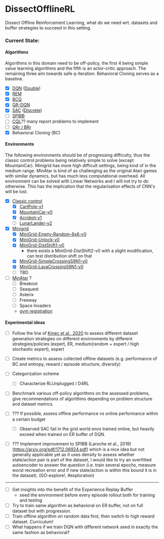 # DissectOfflineRL

Dissect Offline Reinforcement Learning, what do we need wrt. datasets and buffer strategies to succeed in this setting.

### Current State:

#### Algorithms

Algorithms in this domain need to be off-policy, the first 4 being simple value
learning algorithms and the fifth is an actor-critic approach. The remaining three aim towards safe q-iteration. Behavioral Cloning serves
as a baseline.

- [x] [DQN](https://www.cs.toronto.edu/~vmnih/docs/dqn.pdf) ([Double](https://arxiv.org/abs/1509.06461))
- [x] [REM](https://arxiv.org/abs/1907.04543)
- [x] [BCQ](https://arxiv.org/abs/1910.01708)
- [x] [QR-DQN](https://arxiv.org/abs/1710.10044)
- [x] [SAC](https://arxiv.org/abs/1801.01290) ([Discrete](https://arxiv.org/abs/1910.07207))
- [ ] [SPIBB](https://arxiv.org/abs/1712.06924)
- [ ] [CQL](https://arxiv.org/abs/2006.04779)?? many report problems to implement
- [ ] [QRr / BRr](https://offline-rl-neurips.github.io/program/offrl_41.html)
- [x] Behavioral Cloning (BC)

#### Environments

The following environments should be of progressing difficulty, thus
the classic control problems being relatively simple to solve (except MountainCar).
Minigrid has more high difficult settings, being kind of in the medium range.
MinAtar is kind of as challenging as the original Atari games with similar dynamics, 
but has much less computational overhead. All environment can be solved with Linear Networks
and I will not try to do otherwise. This has the implication that the regularisation
effects of CNN's will be lost.

- [x] [Classic control](https://gym.openai.com/envs/#classic_control)
    - [x] [CartPole-v1](https://gym.openai.com/envs/CartPole-v1/)
    - [x] [MountainCar-v0](https://gym.openai.com/envs/MountainCar-v0/)
    - [x] [Acrobot-v1](https://gym.openai.com/envs/Acrobot-v1/)
    - [ ] [LunarLander-v2](https://gym.openai.com/envs/LunarLander-v2/)
- [x] [Minigrid](https://github.com/maximecb/gym-minigrid)
    - [x] [MiniGrid-Empty-Random-6x6-v0](https://github.com/maximecb/gym-minigrid#empty-environment)
    - [x] [MiniGrid-Unlock-v0](https://github.com/maximecb/gym-minigrid#unlock-environment)
    - [x] [MiniGrid-DistShift1-v0](https://github.com/maximecb/gym-minigrid#distributional-shift-environment)
      - there exists a MiniGrid-DistShift2-v0 with a slight modification, can test distribution shift on that
    - [x] [MiniGrid-SimpleCrossingS9N1-v0](https://github.com/maximecb/gym-minigrid#simple-crossing-environment)    
    - [x] [MiniGrid-LavaCrossingS9N1-v0](https://github.com/maximecb/gym-minigrid#lava-crossing-environment)
    - [ ] TBD
- [ ] [MinAtar](https://github.com/kenjyoung/MinAtar) ?
    - [ ] Breakout
    - [ ] Seaquest
    - [ ] Asterix
    - [ ] Freeway
    - [ ] Space Invaders 
    - [gym registration](https://github.com/qlan3/gym-games)
    
#### Experimental ideas

  
  - [ ] Follow the line of [Kmec et al., 2020](https://arxiv.org/abs/2011.14379) to assess different dataset
    generation strategies on different environments by different strategies/policies (expert, ER, medium(random + expert / high stochastic expert), expert 
  - [ ] Create metrics to assess collected offline datasets (e.g. performance of BC and entropy, reward / episode structure, 
    diversity)
  - [ ] Categorization scheme
    - [ ] Characterize RLUnplugged / D4RL
  - [ ] Benchmark various off-policy algorithms on the assessed problems, give recommendations of algorithms depending on problem structure
and dataset metrics.
    

  - [ ] ??? If possible, assess offline performance vs online performance within a certain budget
    - [ ] Observed SAC fail in the grid world envs trained online, but heavily exceed when trained on ER buffer of DQN.
  - [ ] ??? Implement improvement to SPIBB (Laroche et al., 2019)(https://arxiv.org/pdf/1712.06924.pdf) which is a nice idea but not generally applicable yet as it uses density to assess whether state/action pair is part of the
dataset, I would like to try an overfitted autoencoder to answer the question (i.e. train several epochs, measure worst recreation error and if new state/action
    is within this bound it is in the dataset). (GO-explore!, #exploration)

---
    
  - [ ] Get insights into the benefit of the Experience Replay Buffer
    - seed the environment before every episode rollout both for training and testing
  - [ ] Try to train same algorithm as behavioral on ER buffer, not on full dataset but with progression.
  - [ ] Train offline algorithm on random data first, then switch to high reward dataset. Curriculum!
  - [ ] What happens if we train DQN with different network seed in exactly the same fashion as behavioral?
